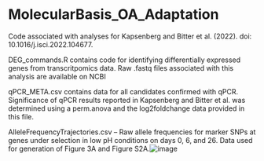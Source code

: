 # MolecularBasis_OA_Adaptation
Code associated with analyses for Kapsenberg and Bitter et al. (2022). doi: 10.1016/j.isci.2022.104677.

DEG_commands.R contains code for identifying differentially expressed genes from transcritpomics data. Raw .fastq files associated with this analysis are available on NCBI

qPCR_META.csv contains data for all candidates confirmed with qPCR. Significance of qPCR results reported in Kapsenberg and Bitter et al. was determined using a perm.anova and the log2foldchange data provided in this file.

AlleleFrequencyTrajectories.csv – Raw allele frequencies for marker SNPs at genes under selection in low pH conditions on days 0, 6, and 26. Data used for generation of Figure 3A and Figure S2A.![image](https://user-images.githubusercontent.com/18518744/192899398-e24a7c3a-ae7b-4499-806d-637a2bdff8cf.png)

